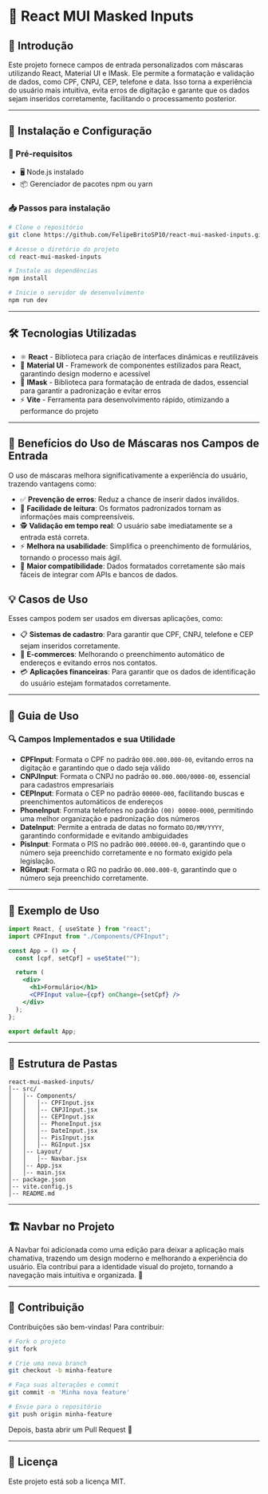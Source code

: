 # 🚀 React MUI Masked Inputs

## 📌 Introdução

Este projeto fornece campos de entrada personalizados com máscaras utilizando React, Material UI e IMask. Ele permite a formatação e validação de dados, como CPF, CNPJ, CEP, telefone e data. Isso torna a experiência do usuário mais intuitiva, evita erros de digitação e garante que os dados sejam inseridos corretamente, facilitando o processamento posterior.

---

## 🚀 Instalação e Configuração

### 📌 Pré-requisitos

- 🖥️ Node.js instalado
- 📦 Gerenciador de pacotes npm ou yarn

### 📥 Passos para instalação

```bash
# Clone o repositório
git clone https://github.com/FelipeBritoSP10/react-mui-masked-inputs.git

# Acesse o diretório do projeto
cd react-mui-masked-inputs

# Instale as dependências
npm install

# Inicie o servidor de desenvolvimento
npm run dev
```

---

## 🛠 Tecnologias Utilizadas

- ⚛️ **React** - Biblioteca para criação de interfaces dinâmicas e reutilizáveis
- 🎨 **Material UI** - Framework de componentes estilizados para React, garantindo design moderno e acessível
- 🔢 **IMask** - Biblioteca para formatação de entrada de dados, essencial para garantir a padronização e evitar erros
- ⚡ **Vite** - Ferramenta para desenvolvimento rápido, otimizando a performance do projeto

---

## 🎯 Benefícios do Uso de Máscaras nos Campos de Entrada

O uso de máscaras melhora significativamente a experiência do usuário, trazendo vantagens como:

- ✅ **Prevenção de erros**: Reduz a chance de inserir dados inválidos.
- 👀 **Facilidade de leitura**: Os formatos padronizados tornam as informações mais compreensíveis.
- 🕵️ **Validação em tempo real**: O usuário sabe imediatamente se a entrada está correta.
- ⚡ **Melhora na usabilidade**: Simplifica o preenchimento de formulários, tornando o processo mais ágil.
- 🔄 **Maior compatibilidade**: Dados formatados corretamente são mais fáceis de integrar com APIs e bancos de dados.

## 💡 Casos de Uso

Esses campos podem ser usados em diversas aplicações, como:

- 📋 **Sistemas de cadastro**: Para garantir que CPF, CNPJ, telefone e CEP sejam inseridos corretamente.
- 🛒 **E-commerces**: Melhorando o preenchimento automático de endereços e evitando erros nos contatos.
- 💳 **Aplicações financeiras**: Para garantir que os dados de identificação do usuário estejam formatados corretamente.

---

## 📖 Guia de Uso

### 🔍 Campos Implementados e sua Utilidade

- **CPFInput**: Formata o CPF no padrão `000.000.000-00`, evitando erros na digitação e garantindo que o dado seja válido
- **CNPJInput**: Formata o CNPJ no padrão `00.000.000/0000-00`, essencial para cadastros empresariais
- **CEPInput**: Formata o CEP no padrão `00000-000`, facilitando buscas e preenchimentos automáticos de endereços
- **PhoneInput**: Formata telefones no padrão `(00) 00000-0000`, permitindo uma melhor organização e padronização dos números
- **DateInput**: Permite a entrada de datas no formato `DD/MM/YYYY`, garantindo conformidade e evitando ambiguidades
- **PisInput**: Formata o PIS no padrão `000.00000.00-0`, garantindo que o número seja preenchido corretamente e no formato exigido pela legislação.
- **RGInput**: Formata o RG no padrão `00.000.000-0`, garantindo que o número seja preenchido corretamente.

---

## 📝 Exemplo de Uso

```jsx
import React, { useState } from "react";
import CPFInput from "./Components/CPFInput";

const App = () => {
  const [cpf, setCpf] = useState("");

  return (
    <div>
      <h1>Formulário</h1>
      <CPFInput value={cpf} onChange={setCpf} />
    </div>
  );
};

export default App;
```

---

## 📂 Estrutura de Pastas

```plaintext
react-mui-masked-inputs/
│-- src/
│   │-- Components/
│   │   │-- CPFInput.jsx
│   │   │-- CNPJInput.jsx
│   │   │-- CEPInput.jsx
│   │   │-- PhoneInput.jsx
│   │   │-- DateInput.jsx
│   │   │-- PisInput.jsx
│   │   │-- RGInput.jsx
│   │-- Layout/
│   │   │-- Navbar.jsx
│   │-- App.jsx
│   │-- main.jsx
│-- package.json
│-- vite.config.js
│-- README.md
```

---


## 🏗️ Navbar no Projeto

A Navbar foi adicionada como uma edição para deixar a aplicação mais chamativa, 
trazendo um design moderno e melhorando a experiência do usuário.
Ela contribui para a identidade visual do projeto, tornando a navegação mais intuitiva e organizada. 🚀


---

## 🤝 Contribuição

Contribuições são bem-vindas! Para contribuir:

```bash
# Fork o projeto
git fork

# Crie uma nova branch
git checkout -b minha-feature

# Faça suas alterações e commit
git commit -m 'Minha nova feature'

# Envie para o repositório
git push origin minha-feature
```

Depois, basta abrir um Pull Request 🚀

---

## 📜 Licença

Este projeto está sob a licença MIT.
